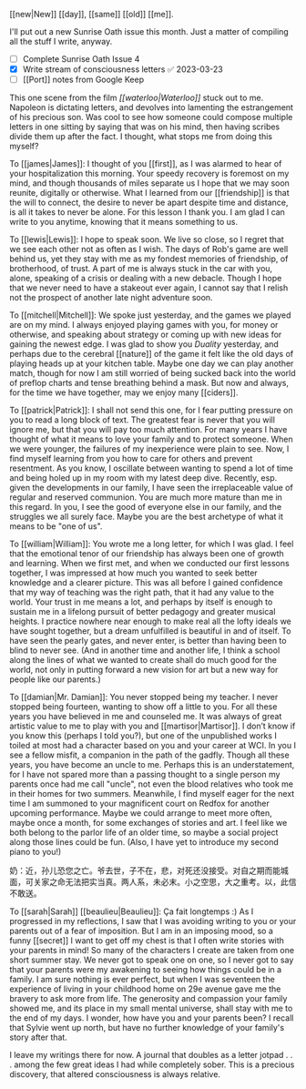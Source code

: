 [[new|New]] [[day]], [[same]] [[old]] [[me]].

I'll put out a new Sunrise Oath issue this month. Just a matter of compiling all the stuff I write, anyway.

- [ ] Complete Sunrise Oath Issue 4
- [x] Write stream of consciousness letters ✅ 2023-03-23
- [ ] [[Port]] notes from Google Keep

This one scene from the film *[[waterloo|Waterloo]]* stuck out to me. Napoleon is dictating letters, and devolves into lamenting the estrangement of his precious son. Was cool to see how someone could compose multiple letters in one sitting by saying that was on his mind, then having scribes divide them up after the fact. I thought, what stops me from doing this myself?

To [[james|James]]: I thought of you [[first]], as I was alarmed to hear of your hospitalization this morning. Your speedy recovery is foremost on my mind, and though thousands of miles separate us I hope that we may soon reunite, digitally or otherwise. What I learned from our [[friendship]] is that the will to connect, the desire to never be apart despite time and distance, is all it takes to never be alone. For this lesson I thank you. I am glad I can write to you anytime, knowing that it means something to us.

To [[lewis|Lewis]]: I hope to speak soon. We live so close, so I regret that we see each other not as often as I wish. The days of Rob's game are well behind us, yet they stay with me as my fondest memories of friendship, of brotherhood, of trust. A part of me is always stuck in the car with you, alone, speaking of a crisis or dealing with a new debacle. Though I hope that we never need to have a stakeout ever again, I cannot say that I relish not the prospect of another late night adventure soon.

To [[mitchell|Mitchell]]: We spoke just yesterday, and the games we played are on my mind. I always enjoyed playing games with you, for money or otherwise, and speaking about strategy or coming up with new ideas for gaining the newest edge. I was glad to show you *Duality* yesterday, and perhaps due to the cerebral [[nature]] of the game it felt like the old days of playing heads up at your kitchen table. Maybe one day we can play another match, though for now I am still worried of being sucked back into the world of preflop charts and tense breathing behind a mask. But now and always, for the time we have together, may we enjoy many [[ciders]].

To [[patrick|Patrick]]: I shall not send this one, for I fear putting pressure on you to read a long block of text. The greatest fear is never that you will ignore me, but that you will pay too much attention. For many years I have thought of what it means to love your family and to protect someone. When we were younger, the failures of my inexperience were plain to see. Now, I find myself learning from you how to care for others and prevent resentment. As you know, I oscillate between wanting to spend a lot of time and being holed up in my room with my latest deep dive. Recently, esp. given the developments in our family, I have seen the irreplaceable value of regular and reserved communion. You are much more mature than me in this regard. In you, I see the good of everyone else in our family, and the struggles we all surely face. Maybe you are the best archetype of what it means to be "one of us". 

To [[william|William]]: You wrote me a long letter, for which I was glad. I feel that the emotional tenor of our friendship has always been one of growth and learning. When we first met, and when we conducted our first lessons together, I was impressed at how much you wanted to seek better knowledge and a clearer picture. This was all before I gained confidence that my way of teaching was the right path, that it had any value to the world. Your trust in me means a lot, and perhaps by itself is enough to sustain me in a lifelong pursuit of better pedagogy and greater musical heights. I practice nowhere near enough to make real all the lofty ideals we have sought together, but a dream unfulfilled is beautiful in and of itself. To have seen the pearly gates, and never enter, is better than having been to blind to never see. (And in another time and another life, I think a school along the lines of what we wanted to create shall do much good for the world, not only in putting forward a new vision for art but a new way for people like our parents.)

To [[damian|Mr. Damian]]: You never stopped being my teacher. I never stopped being fourteen, wanting to show off a little to you. For all these years you have believed in me and counseled me. It was always of great artistic value to me to play with you and [[martisor|Martisor]]. I don’t know if you know this (perhaps I told you?), but one of the unpublished works I toiled at most had a character based on you and your career at WCI. In you I see a fellow misfit, a companion in the path of the gadfly. Though all these years, you have become an uncle to me. Perhaps this is an understatement, for I have not spared more than a passing thought to a single person my parents once had me call "uncle", not even the blood relatives who took me in their homes for two summers. Meanwhile, I find myself eager for the next time I am summoned to your magnificent court on Redfox for another upcoming performance. Maybe we could arrange to meet more often, maybe once a month, for some exchanges of stories and art. I feel like we both belong to the parlor life of an older time, so maybe a social project along those lines could be fun. (Also, I have yet to introduce my second piano to you!)

奶：近，孙儿恐您之亡。爷去世，子不在，悲，对死还没接受。对自之期而能城面，可关家之命无法把实当真。两人系，未必末。小之空思，大之重考。以，此信不敢送。

To [[sarah|Sarah]] [[beaulieu|Beaulieu]]: Ça fait longtemps :) As I progressed in my reflections, I saw that I was avoiding writing to you or your parents out of a fear of imposition. But I am in an imposing mood, so a funny [[secret]] I want to get off my chest is that I often write stories with your parents in mind! So many of the characters I create are taken from one short summer stay. We never got to speak one on one, so I never got to say that your parents were my awakening to seeing how things could be in a family. I am sure nothing is ever perfect, but when I was seventeen the experience of living in your childhood home on 29e avenue gave me the bravery to ask more from life. The generosity and compassion your family showed me, and its place in my small mental universe, shall stay with me to the end of my days. I wonder, how have you and your parents been? I recall that Sylvie went up north, but have no further knowledge of your family's story after that.

I leave my writings there for now. A journal that doubles as a letter jotpad . . . among the few great ideas I had while completely sober. This is a precious discovery, that altered consciousness is always relative.